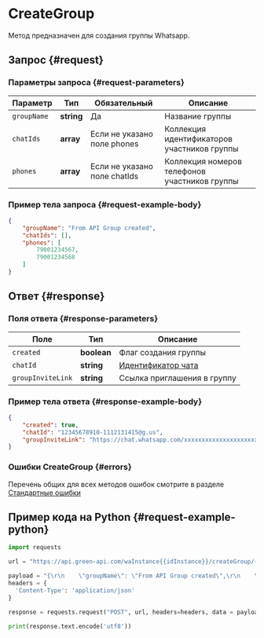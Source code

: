 # CreateGroup

Метод предназначен для создания группы Whatsapp.

## Запрос {#request}

### Параметры запроса {#request-parameters}

Параметр | Тип | Обязательный | Описание
----- | ----- | ----- | -----
`groupName` | **string** | Да | Название группы
`chatIds` | **array<string>** | Если не указано поле phones | Коллекция идентификаторов участников группы
`phones` | **array<integer>** | Если не указано поле chatIds | Коллекция номеров телефонов участников группы

### Пример тела запроса {#request-example-body}

```json
{
    "groupName": "From API Group created",
    "chatIds": [],
    "phones": [
        79001234567,
        79001234568
    ]
}
```

## Ответ {#response}

### Поля ответа {#response-parameters}

Поле | Тип |  Описание
----- | ----- | ----- 
`created` | **boolean** | Флаг создания группы
`chatId` | **string** | [Идентификатор чата](/api/chat-id)
`groupInviteLink` | **string** | Ссылка приглашения в группу

### Пример тела ответа {#response-example-body}

```json
{
    "created": true,
    "chatId": "12345678910-1112131415@g.us",
    "groupInviteLink": "https://chat.whatsapp.com/xxxxxxxxxxxxxxxxxxxxxx"
}
```

### Ошибки CreateGroup {#errors}

Перечень общих для всех методов ошибок смотрите в разделе [Стандартные ошибки](/api/common-errors)

## Пример кода на Python  {#request-example-python}

```python
import requests

url = "https://api.green-api.com/waInstance{{idInstance}}/createGroup/{{apiTokenInstance}}"

payload = "{\r\n    \"groupName\": \"From API Group created\",\r\n    \"chatIds\": [],\r\n    \"phones\": [\r\n        79001234567,\r\n        79001234568\r\n    ]\r\n}\r\n"
headers = {
  'Content-Type': 'application/json'
}

response = requests.request("POST", url, headers=headers, data = payload)

print(response.text.encode('utf8'))
```
